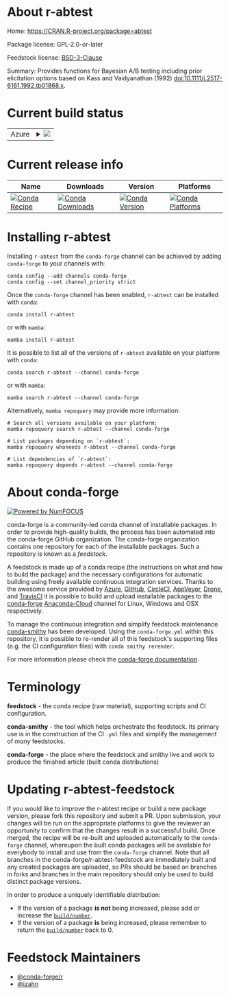 About r-abtest
==============

Home: https://CRAN.R-project.org/package=abtest

Package license: GPL-2.0-or-later

Feedstock license: [BSD-3-Clause](https://github.com/conda-forge/r-abtest-feedstock/blob/main/LICENSE.txt)

Summary: Provides functions for Bayesian A/B testing including prior elicitation options based on Kass and Vaidyanathan (1992) <doi:10.1111/j.2517-6161.1992.tb01868.x>.

Current build status
====================


<table>
    
  <tr>
    <td>Azure</td>
    <td>
      <details>
        <summary>
          <a href="https://dev.azure.com/conda-forge/feedstock-builds/_build/latest?definitionId=13357&branchName=main">
            <img src="https://dev.azure.com/conda-forge/feedstock-builds/_apis/build/status/r-abtest-feedstock?branchName=main">
          </a>
        </summary>
        <table>
          <thead><tr><th>Variant</th><th>Status</th></tr></thead>
          <tbody><tr>
              <td>linux_64_r_base4.1</td>
              <td>
                <a href="https://dev.azure.com/conda-forge/feedstock-builds/_build/latest?definitionId=13357&branchName=main">
                  <img src="https://dev.azure.com/conda-forge/feedstock-builds/_apis/build/status/r-abtest-feedstock?branchName=main&jobName=linux&configuration=linux_64_r_base4.1" alt="variant">
                </a>
              </td>
            </tr><tr>
              <td>linux_64_r_base4.2</td>
              <td>
                <a href="https://dev.azure.com/conda-forge/feedstock-builds/_build/latest?definitionId=13357&branchName=main">
                  <img src="https://dev.azure.com/conda-forge/feedstock-builds/_apis/build/status/r-abtest-feedstock?branchName=main&jobName=linux&configuration=linux_64_r_base4.2" alt="variant">
                </a>
              </td>
            </tr><tr>
              <td>osx_64_r_base4.1</td>
              <td>
                <a href="https://dev.azure.com/conda-forge/feedstock-builds/_build/latest?definitionId=13357&branchName=main">
                  <img src="https://dev.azure.com/conda-forge/feedstock-builds/_apis/build/status/r-abtest-feedstock?branchName=main&jobName=osx&configuration=osx_64_r_base4.1" alt="variant">
                </a>
              </td>
            </tr><tr>
              <td>osx_64_r_base4.2</td>
              <td>
                <a href="https://dev.azure.com/conda-forge/feedstock-builds/_build/latest?definitionId=13357&branchName=main">
                  <img src="https://dev.azure.com/conda-forge/feedstock-builds/_apis/build/status/r-abtest-feedstock?branchName=main&jobName=osx&configuration=osx_64_r_base4.2" alt="variant">
                </a>
              </td>
            </tr><tr>
              <td>win_64</td>
              <td>
                <a href="https://dev.azure.com/conda-forge/feedstock-builds/_build/latest?definitionId=13357&branchName=main">
                  <img src="https://dev.azure.com/conda-forge/feedstock-builds/_apis/build/status/r-abtest-feedstock?branchName=main&jobName=win&configuration=win_64_" alt="variant">
                </a>
              </td>
            </tr>
          </tbody>
        </table>
      </details>
    </td>
  </tr>
</table>

Current release info
====================

| Name | Downloads | Version | Platforms |
| --- | --- | --- | --- |
| [![Conda Recipe](https://img.shields.io/badge/recipe-r--abtest-green.svg)](https://anaconda.org/conda-forge/r-abtest) | [![Conda Downloads](https://img.shields.io/conda/dn/conda-forge/r-abtest.svg)](https://anaconda.org/conda-forge/r-abtest) | [![Conda Version](https://img.shields.io/conda/vn/conda-forge/r-abtest.svg)](https://anaconda.org/conda-forge/r-abtest) | [![Conda Platforms](https://img.shields.io/conda/pn/conda-forge/r-abtest.svg)](https://anaconda.org/conda-forge/r-abtest) |

Installing r-abtest
===================

Installing `r-abtest` from the `conda-forge` channel can be achieved by adding `conda-forge` to your channels with:

```
conda config --add channels conda-forge
conda config --set channel_priority strict
```

Once the `conda-forge` channel has been enabled, `r-abtest` can be installed with `conda`:

```
conda install r-abtest
```

or with `mamba`:

```
mamba install r-abtest
```

It is possible to list all of the versions of `r-abtest` available on your platform with `conda`:

```
conda search r-abtest --channel conda-forge
```

or with `mamba`:

```
mamba search r-abtest --channel conda-forge
```

Alternatively, `mamba repoquery` may provide more information:

```
# Search all versions available on your platform:
mamba repoquery search r-abtest --channel conda-forge

# List packages depending on `r-abtest`:
mamba repoquery whoneeds r-abtest --channel conda-forge

# List dependencies of `r-abtest`:
mamba repoquery depends r-abtest --channel conda-forge
```


About conda-forge
=================

[![Powered by
NumFOCUS](https://img.shields.io/badge/powered%20by-NumFOCUS-orange.svg?style=flat&colorA=E1523D&colorB=007D8A)](https://numfocus.org)

conda-forge is a community-led conda channel of installable packages.
In order to provide high-quality builds, the process has been automated into the
conda-forge GitHub organization. The conda-forge organization contains one repository
for each of the installable packages. Such a repository is known as a *feedstock*.

A feedstock is made up of a conda recipe (the instructions on what and how to build
the package) and the necessary configurations for automatic building using freely
available continuous integration services. Thanks to the awesome service provided by
[Azure](https://azure.microsoft.com/en-us/services/devops/), [GitHub](https://github.com/),
[CircleCI](https://circleci.com/), [AppVeyor](https://www.appveyor.com/),
[Drone](https://cloud.drone.io/welcome), and [TravisCI](https://travis-ci.com/)
it is possible to build and upload installable packages to the
[conda-forge](https://anaconda.org/conda-forge) [Anaconda-Cloud](https://anaconda.org/)
channel for Linux, Windows and OSX respectively.

To manage the continuous integration and simplify feedstock maintenance
[conda-smithy](https://github.com/conda-forge/conda-smithy) has been developed.
Using the ``conda-forge.yml`` within this repository, it is possible to re-render all of
this feedstock's supporting files (e.g. the CI configuration files) with ``conda smithy rerender``.

For more information please check the [conda-forge documentation](https://conda-forge.org/docs/).

Terminology
===========

**feedstock** - the conda recipe (raw material), supporting scripts and CI configuration.

**conda-smithy** - the tool which helps orchestrate the feedstock.
                   Its primary use is in the construction of the CI ``.yml`` files
                   and simplify the management of *many* feedstocks.

**conda-forge** - the place where the feedstock and smithy live and work to
                  produce the finished article (built conda distributions)


Updating r-abtest-feedstock
===========================

If you would like to improve the r-abtest recipe or build a new
package version, please fork this repository and submit a PR. Upon submission,
your changes will be run on the appropriate platforms to give the reviewer an
opportunity to confirm that the changes result in a successful build. Once
merged, the recipe will be re-built and uploaded automatically to the
`conda-forge` channel, whereupon the built conda packages will be available for
everybody to install and use from the `conda-forge` channel.
Note that all branches in the conda-forge/r-abtest-feedstock are
immediately built and any created packages are uploaded, so PRs should be based
on branches in forks and branches in the main repository should only be used to
build distinct package versions.

In order to produce a uniquely identifiable distribution:
 * If the version of a package **is not** being increased, please add or increase
   the [``build/number``](https://docs.conda.io/projects/conda-build/en/latest/resources/define-metadata.html#build-number-and-string).
 * If the version of a package **is** being increased, please remember to return
   the [``build/number``](https://docs.conda.io/projects/conda-build/en/latest/resources/define-metadata.html#build-number-and-string)
   back to 0.

Feedstock Maintainers
=====================

* [@conda-forge/r](https://github.com/conda-forge/r/)
* [@izahn](https://github.com/izahn/)

